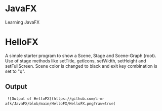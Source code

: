 # JavaFX

Learning JavaFX

# HelloFX

A simple starter program to show a Scene, Stage and Scene-Graph (root).
Use of stage methods like setTitle, getIcons, setWidth, setHeight and setFullScreen.
Scene color is changed to black and exit key combination is set to "q".

## Output

     ![Output of HelloFX](https://github.com/i-m-afk/JavaFX/blob/main/HelloFX/HelloFX.png?raw=true)

